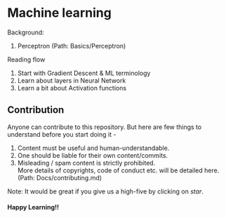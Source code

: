 # Machine learning

Background:
1. Perceptron (Path: Basics/Perceptron)

Reading flow
1. Start with Gradient Descent & ML terminology
2. Learn about layers in Neural Network 
3. Learn a bit about Activation functions

## Contribution
Anyone can contribute to this repository. But here are few things to understand before you start doing it -
1. Content must be useful and human-understandable.
2. One should be liable for their own content/commits.
3. Misleading / spam content is strictly prohibited. <br>
More details of copyrights, code of conduct etc. will be detailed here. (Path: Docs/contributing.md)

Note: It would be great if you give us a high-five by clicking on *star*.

#### Happy Learning!!
